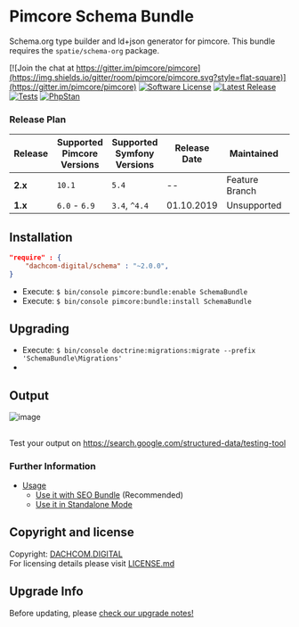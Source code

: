 # Pimcore Schema Bundle
Schema.org type builder and ld+json generator for pimcore. 
This bundle requires the `spatie/schema-org` package. 

[![Join the chat at https://gitter.im/pimcore/pimcore](https://img.shields.io/gitter/room/pimcore/pimcore.svg?style=flat-square)](https://gitter.im/pimcore/pimcore)
[![Software License](https://img.shields.io/badge/license-GPLv3-brightgreen.svg?style=flat-square)](LICENSE.md)
[![Latest Release](https://img.shields.io/packagist/v/dachcom-digital/schema.svg?style=flat-square)](https://packagist.org/packages/dachcom-digital/schema)
[![Tests](https://img.shields.io/github/actions/workflow/status/dachcom-digital/pimcore-schema/.github/workflows/codeception.yml?branch=master&style=flat-square&logo=github&label=codeception)](https://github.com/dachcom-digital/pimcore-schema/actions?query=workflow%3ACodeception+branch%3Amaster)
[![PhpStan](https://img.shields.io/github/actions/workflow/status/dachcom-digital/pimcore-schema/.github/workflows/php-stan.yml?branch=master&style=flat-square&logo=github&label=phpstan%20level%204)](https://github.com/dachcom-digital/pimcore-schema/actions?query=workflow%3A"PHP+Stan"+branch%3Amaster)

### Release Plan

| Release | Supported Pimcore Versions        | Supported Symfony Versions | Release Date | Maintained     | Branch     |
|---------|-----------------------------------|----------------------------|--------------|----------------|------------|
| **2.x** | `10.1`                            | `5.4`                      | --           | Feature Branch | dev-master |
| **1.x** | `6.0` - `6.9`                     | `3.4`, `^4.4`              | 01.10.2019   | Unsupported    | 1.x        |

## Installation

```json
"require" : {
    "dachcom-digital/schema" : "~2.0.0",
}
```

- Execute: `$ bin/console pimcore:bundle:enable SchemaBundle`
- Execute: `$ bin/console pimcore:bundle:install SchemaBundle`

## Upgrading
- Execute: `$ bin/console doctrine:migrations:migrate --prefix 'SchemaBundle\Migrations'`
- 
## Output

![image](https://user-images.githubusercontent.com/700119/65961347-a9e22000-e456-11e9-878e-d5df75536846.png)

##
Test your output on https://search.google.com/structured-data/testing-tool

### Further Information
- [Usage](docs/00_Usage.md)
  - [Use it with SEO Bundle](docs/01_SeoBundleUsage.md) (Recommended)
  - [Use it in Standalone Mode](docs/02_StandaloneUsage.md)

## Copyright and license
Copyright: [DACHCOM.DIGITAL](http://dachcom-digital.ch)  
For licensing details please visit [LICENSE.md](LICENSE.md)  

## Upgrade Info
Before updating, please [check our upgrade notes!](UPGRADE.md)